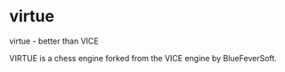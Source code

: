# virtue
virtue - better than VICE

VIRTUE is a chess engine forked from the VICE engine by BlueFeverSoft.
